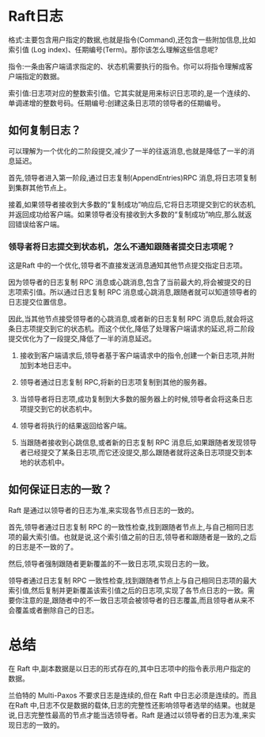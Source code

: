 # Raft日志

格式:主要包含用户指定的数据,也就是指令(Command),还包含一些附加信息,比如索引值
(Log index)、任期编号(Term)。那你该怎么理解这些信息呢?

指令:一条由客户端请求指定的、状态机需要执行的指令。你可以将指令理解成客户端指定的数据。

索引值:日志项对应的整数索引值。它其实就是用来标识日志项的,是一个连续的、单调递增的整数号码。任期编号:创建这条日志项的领导者的任期编号。

## 如何复制日志？

可以理解为一个优化的二阶段提交,减少了一半的往返消息,也就是降低了一半的消息延迟。

首先,领导者进入第一阶段,通过日志复制(AppendEntries)RPC 消息,将日志项复制到集群其他节点上。

接着,如果领导者接收到大多数的“复制成功”响应后,它将日志项提交到它的状态机,并返回成功给客户端。如果领导者没有接收到大多数的“复制成功”响应,那么就返回错误给客户端。

###  领导者将日志提交到状态机，怎么不通知跟随者提交日志项呢？

这是Raft 中的一个优化,领导者不直接发送消息通知其他节点提交指定日志项。

因为领导者的日志复制 RPC 消息或心跳消息,包含了当前最大的,将会被提交的日志项索引值。所以通过日志复制 RPC 消息或心跳消息,跟随者就可以知道领导者的日志提交位置信息。

因此,当其他节点接受领导者的心跳消息,或者新的日志复制 RPC 消息后,就会将这条日志项提交到它的状态机。而这个优化,降低了处理客户端请求的延迟,将二阶段提交优化为了一段提交,降低了一半的消息延迟。

1. 接收到客户端请求后,领导者基于客户端请求中的指令,创建一个新日志项,并附加到本地日志中。

2. 领导者通过日志复制 RPC,将新的日志项复制到其他的服务器。

3. 当领导者将日志项,成功复制到大多数的服务器上的时候,领导者会将这条日志项提交到它的状态机中。

4. 领导者将执行的结果返回给客户端。

5. 当跟随者接收到心跳信息,或者新的日志复制 RPC 消息后,如果跟随者发现领导者已经提交了某条日志项,而它还没提交,那么跟随者就将这条日志项提交到本地的状态机中。

## 如何保证日志的一致？

Raft 是通过以领导者的日志为准,来实现各节点日志的一致的。

首先,领导者通过日志复制 RPC 的一致性检查,找到跟随者节点上,与自己相同日志项的最大索引值。也就是说,这个索引值之前的日志,领导者和跟随者是一致的,之后的日志是不一致的了。

然后,领导者强制跟随者更新覆盖的不一致日志项,实现日志的一致。

领导者通过日志复制 RPC 一致性检查,找到跟随者节点上与自己相同日志项的最大索引值,然后复制并更新覆盖该索引值之后的日志项,实现了各节点日志的一致。需要你注意的是,跟随者中的不一致日志项会被领导者的日志覆盖,而且领导者从来不会覆盖或者删除自己的日志。

# 总结

在 Raft 中,副本数据是以日志的形式存在的,其中日志项中的指令表示用户指定的数据。

兰伯特的 Multi-Paxos 不要求日志是连续的,但在 Raft 中日志必须是连续的。而且在Raft 中,日志不仅是数据的载体,日志的完整性还影响领导者选举的结果。也就是说,日志完整性最高的节点才能当选领导者。Raft 是通过以领导者的日志为准,来实现日志的一致的。

